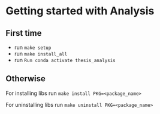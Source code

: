 # Getting started with Analysis

## First time

- run `make setup`
- run `make install_all`
- run `Run conda activate thesis_analysis`

## Otherwise

For installing libs run ``make install PKG=<package_name>``

For uninstalling libs run ``make uninstall PKG=<package_name>``
